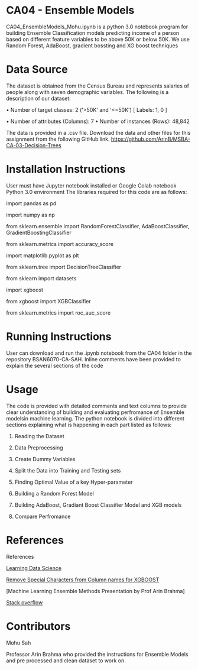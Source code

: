 # CA04 - Ensemble Models

CA04_EnsembleModels_Mohu.ipynb is a python 3.0 notebook program for building Ensemble Classification models predicting income of a person based on different feature variables to be above 50K or below 50K. We use Random Forest, AdaBoost, gradient bossting and XG boost techniques

# Data Source 

The dataset is obtained from the Census Bureau and represents salaries of people along with seven demographic variables. The following is a description of our dataset: 

• Number of target classes: 2 ('>50K' and '<=50K') [ Labels: 1, 0 ] 

• Number of attributes (Columns): 7 • Number of instances (Rows): 48,842 
 
The data is provided in a .csv file. Download the data and other files for this assignment from the following GitHub link. https://github.com/ArinB/MSBA-CA-03-Decision-Trees 

# Installation Instructions

User must have Jupyter notebook installed or Google Colab notebook Python 3.0 environment 
The libraries required for this code are as follows:

import pandas as pd

import numpy as np

from sklearn.ensemble import RandomForestClassifier, AdaBoostClassifier, GradientBoostingClassifier

from sklearn.metrics import accuracy_score

import matplotlib.pyplot as plt

from sklearn.tree import DecisionTreeClassifier

from sklearn import datasets

import xgboost

from xgboost import XGBClassifier

from sklearn.metrics import roc_auc_score

# Running Instructions

User can download and run the .ipynb notebook from the CA04 folder in the repository BSAN6070-CA-SAH.
Inline comments have been provided to explain the several sections of the code

# Usage

The code is provided with detailed comments and text columns to provide clear understanding of building and evaluating perfromance of Ensemble modelsin machine learning. The python notebook is divided into different sections explaining what is happening in each part listed as follows:

1. Reading the Dataset

2. Data Preprocessing 

3. Create Dummy Variables

4. Split the Data into Training and Testing sets

5. Finding Optimal Value of a key Hyper-parameter

6. Building a Random Forest Model

7. Building AdaBoost, Gradiant Boost Classifier Model and XGB models

8. Compare Perfromance


# References 

References

[Learning Data Science ](https://itnext.io/learning-data-science-predict-adult-income-with-decision-tree-ae8dd57a76cc)

[Remove Special Characters from Column names for XGBOOST](https://stackoverflow.com/questions/33257344/how-to-remove-special-characers-from-a-column-of-dataframe-using-module-re)

[Machine Learning Ensemble Methods Presentation by Prof Arin Brahma]

[Stack overflow](https://stackoverflow.com/questions/18022845/pandas-index-column-title-or-name)

# Contributors 

Mohu Sah

Professor Arin Brahma who provided the instructions for Ensemble Models and pre processed and clean dataset to work on. 








